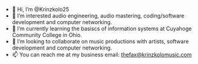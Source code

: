 - 👋 Hi, I’m @Krinzkolo25
- 👀 I’m interested audio engineering, audio mastering, coding/software development and computer networking.
- 🌱 I’m currently learning the basiscs of information systems at Cuyahoge Community College in Ohio.
- 💞️ I’m looking to collaborate on music productions with artists, software development and computer networking.
- 📫 You can reach me at my business email: thefax@krinzkolomusic.com

<!---
Krinzkolo25/Krinzkolo25 is a ✨ special ✨ repository because its `README.md` (this file) appears on your GitHub profile.
You can click the Preview link to take a look at your changes.
--->
